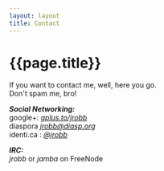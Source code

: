 ```yaml
---
layout: layout
title: Contact
---
```


<h1>{{page.title}}</h1>

If you want to contact me, well, here you go.  <br>
Don't spam me, bro!

<strong><em>Social Networking: </em></strong><br>
google+: <em> [gplus.to/jrobb](http://gplus.to/jrobb)</em><br>
diaspora <em>[jrobb@diasp.org](https://diasp.org/u/jrobb)</em> <br>
identi.ca :  <em>[@jrobb](http://identi.ca/jrobb) </em> <br>

<strong><em>IRC: </em></strong><br>
 <em>jrobb</em> or <em>jamba</em> on FreeNode


